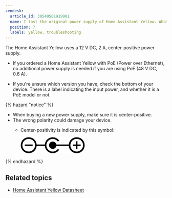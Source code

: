 ```yaml
---
zendesk:
  article_id: 30540501919901
  name: I lost the original power supply of Home Assistant Yellow. What type do I need to get?
  position: 7
  labels: yellow, troubleshooting
---
```


The Home Assistant Yellow uses a 12&nbsp;V&nbsp;DC, 2&nbsp;A, center-positive power supply.

- If you ordered a Home Assistant Yellow with PoE (Power over Ethernet), no additional power supply is needed if you are using PoE (48&nbsp;V&nbsp;DC, 0.6&nbsp;A).

- If you're unsure which version you have, check the bottom of your device. There is a label indicating the input power, and whether it is a PoE model or not.

{% hazard "notice" %}

- When buying a new power supply, make sure it is center-positive.
- The wrong polarity could damage your device.
  - Center-positivity is indicated by this symbol:

    ![Icon showing a circle with a dot in the center, a line connecting the dot to a plus sign (+) on the right, and on the left another line connecting the outer circle to a minus sign (−)](/static/img/yellow/polarity_marking_center_positive.png)

{% endhazard %}

## Related topics

- [Home Assistant Yellow Datasheet](/hc/en-us/articles/26537153454109)
